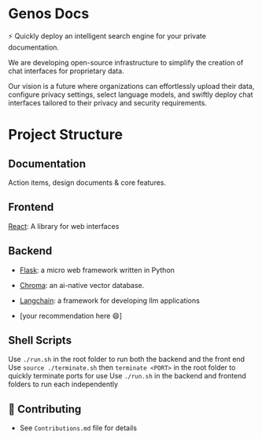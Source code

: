 # Genos Docs

⚡️ Quickly deploy an intelligent search engine for your private documentation.

We are developing open-source infrastructure to simplify the creation of chat interfaces for proprietary data. 

Our vision is a future where organizations can effortlessly upload their data, configure privacy settings, select language models, and swiftly deploy chat interfaces tailored to their privacy and security requirements.

# Project Structure


## Documentation

Action items, design documents & core features.

  

## Frontend

[React](https://react.dev/): A library for web interfaces

 
## Backend

 - [Flask](https://flask.palletsprojects.com/en/3.0.x/#): a micro web framework written in Python

- [Chroma](https://docs.trychroma.com/): an ai-native vector database.

- [Langchain](https://python.langchain.com/v0.2/docs/introduction/): a framework for developing llm applications
- [your recommendation here 😄]

## Shell Scripts
Use `./run.sh` in the root folder to run both the backend and the front end
Use `source ./terminate.sh` then `terminate <PORT>` in the root folder to quickly terminate ports for use
Use `./run.sh` in the backend and frontend folders to run each independently
  

## 📝 Contributing

- See `Contributions.md` file for details